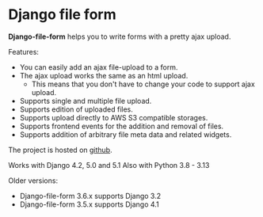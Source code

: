 # Django file form

**Django-file-form** helps you to write forms with a pretty ajax upload.

Features:

- You can easily add an ajax file-upload to a form.
- The ajax upload works the same as an html upload.
  - This means that you don't have to change your code to support ajax upload.
- Supports single and multiple file upload.
- Supports edition of uploaded files.
- Supports upload directly to AWS S3 compatible storages.
- Supports frontend events for the addition and removal of files.
- Supports addition of arbitrary file meta data and related widgets.

The project is hosted on [github](https://github.com/mbraak/django-file-form).

Works with Django 4.2, 5.0 and 5.1 Also with Python 3.8 - 3.13

Older versions:

- Django-file-form 3.6.x supports Django 3.2
- Django-file-form 3.5.x supports Django 4.1
